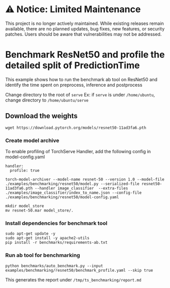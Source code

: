 # ⚠️ Notice: Limited Maintenance

This project is no longer actively maintained. While existing releases remain available, there are no planned updates, bug fixes, new features, or security patches. Users should be aware that vulnerabilities may not be addressed.


# Benchmark ResNet50 and profile the detailed split of PredictionTime

This example shows how to run the benchmark ab tool on ResNet50 and identify the time spent on preprocess, inference and postprocess

Change directory to the root of `serve`
Ex: if `serve` is under `/home/ubuntu`, change directory to `/home/ubuntu/serve`


## Download the weights

```
wget https://download.pytorch.org/models/resnet50-11ad3fa6.pth
```

### Create model archive

To enable profiling of TorchServe Handler, add the following config in model-config.yaml
```
handler:
  profile: true
```

```
torch-model-archiver --model-name resnet-50 --version 1.0 --model-file ./examples/benchmarking/resnet50/model.py --serialized-file resnet50-11ad3fa6.pth --handler image_classifier  --extra-files ./examples/image_classifier/index_to_name.json --config-file ./examples/benchmarking/resnet50/model-config.yaml

mkdir model_store
mv resnet-50.mar model_store/.
```

### Install dependencies for benchmark tool

```
sudo apt-get update -y
sudo apt-get install -y apache2-utils
pip install -r benchmarks/requirements-ab.txt
```

### Run ab tool for benchmarking

```
python benchmarks/auto_benchmark.py --input examples/benchmarking/resnet50/benchmark_profile.yaml --skip true
```

This generates the report under `/tmp/ts_benchmarking/report.md`
